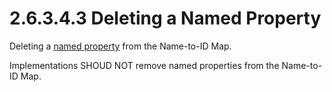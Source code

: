 <html dir="LTR" xmlns:mshelp="http://msdn.microsoft.com/mshelp" xmlns:ddue="http://ddue.schemas.microsoft.com/authoring/2003/5" xmlns:xlink="http://www.w3.org/1999/xlink" xmlns:tool="http://www.microsoft.com/tooltip">
    <head>
        <meta http-equiv="Content-Type" content="text/html; CHARSET=utf-8"></meta>
        <meta name="save" content="history"></meta>
        <title>2.6.3.4.3 Deleting a Named Property</title>
        <xml>
            <mshelp:toctitle title="2.6.3.4.3 Deleting a Named Property"></mshelp:toctitle>
            <mshelp:rltitle title="[MS-PST]: Deleting a Named Property"></mshelp:rltitle>
            <mshelp:keyword index="A" term="612f3172-b46d-409f-8b91-792ebb1a171a"></mshelp:keyword>
            <mshelp:attr name="DCSext.ContentType" value="open specification"></mshelp:attr>
            <mshelp:attr name="AssetID" value="612f3172-b46d-409f-8b91-792ebb1a171a"></mshelp:attr>
            <mshelp:attr name="TopicType" value="kbRef"></mshelp:attr>
            <mshelp:attr name="DCSext.Title" value="[MS-PST]: Deleting a Named Property" />
        </xml>
    </head>
    <body>
        <div id="header">
            <h1 class="heading">2.6.3.4.3 Deleting a Named Property</h1>
        </div>
        <div id="mainSection">
            <div id="mainBody">
                <div id="allHistory" class="saveHistory"></div>
                <div id="sectionSection0" class="section" name="collapseableSection">
                    

<p>Deleting a <a href="08220cc9-69b1-4072-a2e7-2a0ff201d505.htm#gt_e6245def-e67d-4ab2-8c7d-04863b1c1063">named
property</a> from the Name-to-ID Map.</p>

<p>Implementations SHOUD NOT remove named properties from the
Name-to-ID Map.</p>
                </div>
            </div>
        </div>
    </body>
</html>